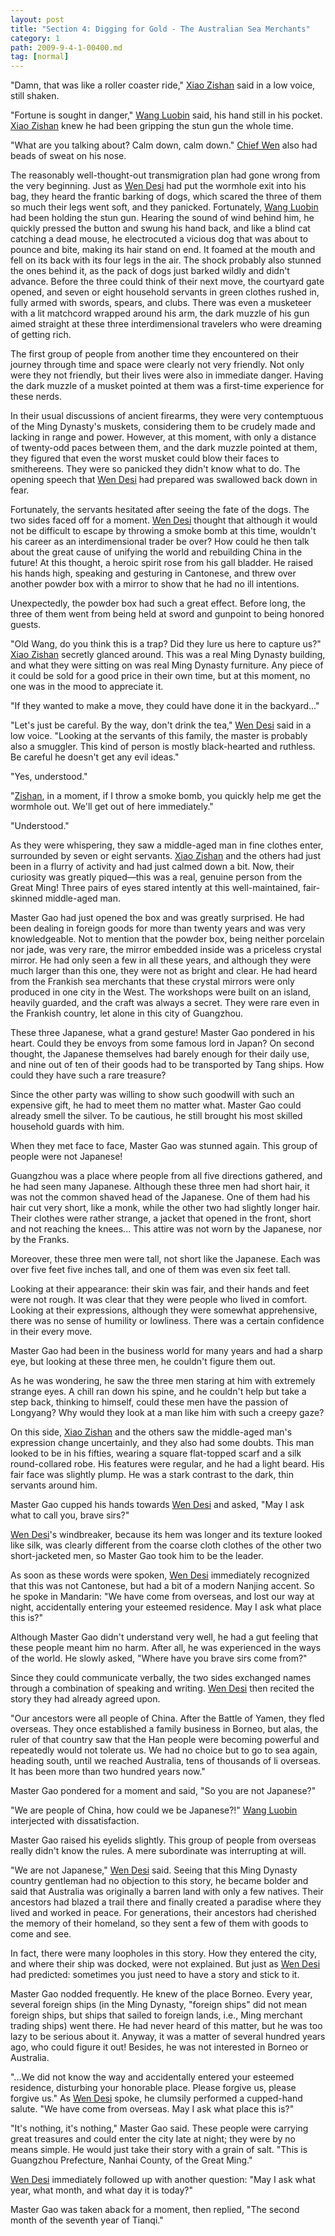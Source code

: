 ```yaml
---
layout: post
title: "Section 4: Digging for Gold - The Australian Sea Merchants"
category: 1
path: 2009-9-4-1-00400.md
tag: [normal]
---
```


"Damn, that was like a roller coaster ride," [Xiao Zishan][y001] said in a low voice, still shaken.

"Fortune is sought in danger," [Wang Luobin][y003] said, his hand still in his pocket. [Xiao Zishan][y001] knew he had been gripping the stun gun the whole time.

"What are you talking about? Calm down, calm down." [Chief Wen][y002] also had beads of sweat on his nose.

The reasonably well-thought-out transmigration plan had gone wrong from the very beginning. Just as [Wen Desi][y002] had put the wormhole exit into his bag, they heard the frantic barking of dogs, which scared the three of them so much their legs went soft, and they panicked. Fortunately, [Wang Luobin][y003] had been holding the stun gun. Hearing the sound of wind behind him, he quickly pressed the button and swung his hand back, and like a blind cat catching a dead mouse, he electrocuted a vicious dog that was about to pounce and bite, making its hair stand on end. It foamed at the mouth and fell on its back with its four legs in the air. The shock probably also stunned the ones behind it, as the pack of dogs just barked wildly and didn't advance. Before the three could think of their next move, the courtyard gate opened, and seven or eight household servants in green clothes rushed in, fully armed with swords, spears, and clubs. There was even a musketeer with a lit matchcord wrapped around his arm, the dark muzzle of his gun aimed straight at these three interdimensional travelers who were dreaming of getting rich.

The first group of people from another time they encountered on their journey through time and space were clearly not very friendly. Not only were they not friendly, but their lives were also in immediate danger. Having the dark muzzle of a musket pointed at them was a first-time experience for these nerds.

In their usual discussions of ancient firearms, they were very contemptuous of the Ming Dynasty's muskets, considering them to be crudely made and lacking in range and power. However, at this moment, with only a distance of twenty-odd paces between them, and the dark muzzle pointed at them, they figured that even the worst musket could blow their faces to smithereens. They were so panicked they didn't know what to do. The opening speech that [Wen Desi][y002] had prepared was swallowed back down in fear.

Fortunately, the servants hesitated after seeing the fate of the dogs. The two sides faced off for a moment. [Wen Desi][y002] thought that although it would not be difficult to escape by throwing a smoke bomb at this time, wouldn't his career as an interdimensional trader be over? How could he then talk about the great cause of unifying the world and rebuilding China in the future! At this thought, a heroic spirit rose from his gall bladder. He raised his hands high, speaking and gesturing in Cantonese, and threw over another powder box with a mirror to show that he had no ill intentions.

Unexpectedly, the powder box had such a great effect. Before long, the three of them went from being held at sword and gunpoint to being honored guests.

"Old Wang, do you think this is a trap? Did they lure us here to capture us?" [Xiao Zishan][y001] secretly glanced around. This was a real Ming Dynasty building, and what they were sitting on was real Ming Dynasty furniture. Any piece of it could be sold for a good price in their own time, but at this moment, no one was in the mood to appreciate it.

"If they wanted to make a move, they could have done it in the backyard..."

"Let's just be careful. By the way, don't drink the tea," [Wen Desi][y002] said in a low voice. "Looking at the servants of this family, the master is probably also a smuggler. This kind of person is mostly black-hearted and ruthless. Be careful he doesn't get any evil ideas."

"Yes, understood."

"[Zishan][y001], in a moment, if I throw a smoke bomb, you quickly help me get the wormhole out. We'll get out of here immediately."

"Understood."

As they were whispering, they saw a middle-aged man in fine clothes enter, surrounded by seven or eight servants. [Xiao Zishan][y001] and the others had just been in a flurry of activity and had just calmed down a bit. Now, their curiosity was greatly piqued—this was a real, genuine person from the Great Ming! Three pairs of eyes stared intently at this well-maintained, fair-skinned middle-aged man.

Master Gao had just opened the box and was greatly surprised. He had been dealing in foreign goods for more than twenty years and was very knowledgeable. Not to mention that the powder box, being neither porcelain nor jade, was very rare, the mirror embedded inside was a priceless crystal mirror. He had only seen a few in all these years, and although they were much larger than this one, they were not as bright and clear. He had heard from the Frankish sea merchants that these crystal mirrors were only produced in one city in the West. The workshops were built on an island, heavily guarded, and the craft was always a secret. They were rare even in the Frankish country, let alone in this city of Guangzhou.

These three Japanese, what a grand gesture! Master Gao pondered in his heart. Could they be envoys from some famous lord in Japan? On second thought, the Japanese themselves had barely enough for their daily use, and nine out of ten of their goods had to be transported by Tang ships. How could they have such a rare treasure?

Since the other party was willing to show such goodwill with such an expensive gift, he had to meet them no matter what. Master Gao could already smell the silver. To be cautious, he still brought his most skilled household guards with him.

When they met face to face, Master Gao was stunned again. This group of people were not Japanese!

Guangzhou was a place where people from all five directions gathered, and he had seen many Japanese. Although these three men had short hair, it was not the common shaved head of the Japanese. One of them had his hair cut very short, like a monk, while the other two had slightly longer hair. Their clothes were rather strange, a jacket that opened in the front, short and not reaching the knees... This attire was not worn by the Japanese, nor by the Franks.

Moreover, these three men were tall, not short like the Japanese. Each was over five feet five inches tall, and one of them was even six feet tall.

Looking at their appearance: their skin was fair, and their hands and feet were not rough. It was clear that they were people who lived in comfort. Looking at their expressions, although they were somewhat apprehensive, there was no sense of humility or lowliness. There was a certain confidence in their every move.

Master Gao had been in the business world for many years and had a sharp eye, but looking at these three men, he couldn't figure them out.

As he was wondering, he saw the three men staring at him with extremely strange eyes. A chill ran down his spine, and he couldn't help but take a step back, thinking to himself, could these men have the passion of Longyang? Why would they look at a man like him with such a creepy gaze?

On this side, [Xiao Zishan][y001] and the others saw the middle-aged man's expression change uncertainly, and they also had some doubts. This man looked to be in his fifties, wearing a square flat-topped scarf and a silk round-collared robe. His features were regular, and he had a light beard. His fair face was slightly plump. He was a stark contrast to the dark, thin servants around him.

Master Gao cupped his hands towards [Wen Desi][y002] and asked, "May I ask what to call you, brave sirs?"

[Wen Desi][y002]'s windbreaker, because its hem was longer and its texture looked like silk, was clearly different from the coarse cloth clothes of the other two short-jacketed men, so Master Gao took him to be the leader.

As soon as these words were spoken, [Wen Desi][y002] immediately recognized that this was not Cantonese, but had a bit of a modern Nanjing accent. So he spoke in Mandarin: "We have come from overseas, and lost our way at night, accidentally entering your esteemed residence. May I ask what place this is?"

Although Master Gao didn't understand very well, he had a gut feeling that these people meant him no harm. After all, he was experienced in the ways of the world. He slowly asked, "Where have you brave sirs come from?"

Since they could communicate verbally, the two sides exchanged names through a combination of speaking and writing. [Wen Desi][y002] then recited the story they had already agreed upon.

"Our ancestors were all people of China. After the Battle of Yamen, they fled overseas. They once established a family business in Borneo, but alas, the ruler of that country saw that the Han people were becoming powerful and repeatedly would not tolerate us. We had no choice but to go to sea again, heading south, until we reached Australia, tens of thousands of li overseas. It has been more than two hundred years now."

Master Gao pondered for a moment and said, "So you are not Japanese?"

"We are people of China, how could we be Japanese?!" [Wang Luobin][y003] interjected with dissatisfaction.

Master Gao raised his eyelids slightly. This group of people from overseas really didn't know the rules. A mere subordinate was interrupting at will.

"We are not Japanese," [Wen Desi][y002] said. Seeing that this Ming Dynasty country gentleman had no objection to this story, he became bolder and said that Australia was originally a barren land with only a few natives. Their ancestors had blazed a trail there and finally created a paradise where they lived and worked in peace. For generations, their ancestors had cherished the memory of their homeland, so they sent a few of them with goods to come and see.

In fact, there were many loopholes in this story. How they entered the city, and where their ship was docked, were not explained. But just as [Wen Desi][y002] had predicted: sometimes you just need to have a story and stick to it.

Master Gao nodded frequently. He knew of the place Borneo. Every year, several foreign ships (in the Ming Dynasty, "foreign ships" did not mean foreign ships, but ships that sailed to foreign lands, i.e., Ming merchant trading ships) went there. He had never heard of this matter, but he was too lazy to be serious about it. Anyway, it was a matter of several hundred years ago, who could figure it out! Besides, he was not interested in Borneo or Australia.

"...We did not know the way and accidentally entered your esteemed residence, disturbing your honorable place. Please forgive us, please forgive us." As [Wen Desi][y002] spoke, he clumsily performed a cupped-hand salute. "We have come from overseas. May I ask what place this is?"

"It's nothing, it's nothing," Master Gao said. These people were carrying great treasures and could enter the city late at night; they were by no means simple. He would just take their story with a grain of salt. "This is Guangzhou Prefecture, Nanhai County, of the Great Ming."

[Wen Desi][y002] immediately followed up with another question: "May I ask what year, what month, and what day it is today?"

Master Gao was taken aback for a moment, then replied, "The second month of the seventh year of Tianqi."

[y001]: /characters/y001 "Xiao Zishan"
[y002]: /characters/y002 "Wen Desi"
[y003]: /characters/y003 "Wang Luobin"